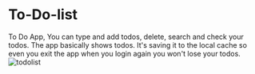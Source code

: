 # To-Do-list
To Do App, You can type and add todos, delete, search and check your todos. The app basically shows todos. It's saving it to the local cache so even you exit the app when you login again you won't lose your todos.![todolist](https://github.com/DolunayP/To-Do-list/assets/121766587/1ede5534-ccb6-4d27-bf14-e77166df869f)
